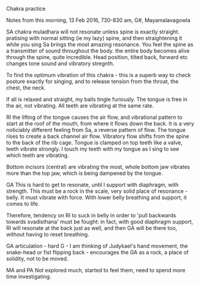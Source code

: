 Chakra practice

Notes from this morning, 13 Feb 2016, 730-830 am, G#, Mayamalavagowla

SA
 chakra muladhara will not resonate unless spine is exactly straight.
pratising with normal sitting (ie my lazy) spine, and then straightening it while you sing Sa brings the most amazing resonance. You feel the spine as a transmitter of sound throughout the body. the entire body becomes alive through the spine, quite incredible. Head position, tilted back, forward etc changes tone sound and vibratory stregnth.

To find the optimum vibration of this chakra - this is a superb way to check posture exactly for singing, and to release tension from the throat, the chest, the neck.

If all is relaxed and straight, my balls tingle furiously. The tongue is free in the air, not vibrating. All teeth are vibrating at the same rate.

RI
 the lifting of the tongue causes the air flow, and vibrational pattern to start at the roof of the mouth, from where it flows down the back. It is a very noticiably different feeling from Sa, a reverse pattern of flow. The tongue rises to create a back channel air flow. Vibratory flow shifts from the spine to the back of the rib cage. Tongue is clamped on top teeth like a valve, teeth vibrate strongly. I touch my teeth with my tongue as I sing to see which teeth are vibrating.

Bottom incisors (central) are vibrating the most, whole bottom jaw vibrates more than the top jaw, which is being dampened by the tongue.

GA
This is hard to get to resonate, until I support with diaphragm, with strength.
This must be a rock in the scale, very solid place of resonance - belly. It must vibrate with force. With lower belly breathing and support, it comes to life. 

Therefore, tendency on RI to suck in belly in order to 'pull backwards towards svadisthana' must be fought: in fact, with good diaphragm support, RI will resonate at the back just as well, and then GA will be there too, without having to reset breathing.

GA articulation - hard G - I am thinking of Judykael's hand movement, the snake-head or fist flipping back - encourages the GA as a rock, a place of solidity, not to be moved.

MA and PA
Not explored much, started to feel them, need to spend more time investigating.

